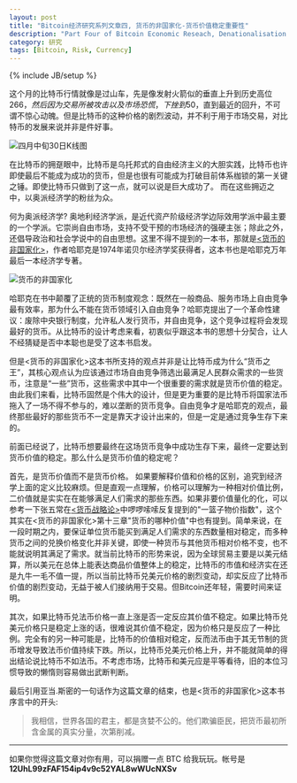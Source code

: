 ```yaml
---
layout: post
title: "Bitcoin经济研究系列文章四, 货币的非国家化-货币价值稳定重要性"
description: "Part Four of Bitcoin Economic Reseach, Denationalisation of Money-Importance of stablity of currency value"
category: 研究
tags: [Bitcoin, Risk, Currency]
---
```

{% include JB/setup %}

这个月的比特币行情就像是过山车，先是像发射火箭似的垂直上升到历史高位$266，然后因为交易所被攻击以及市场恐慌，下挫到$50，直到最近的回升，不可谓不惊心动魄。但是比特币的这种价格的剧烈波动，并不利于用于市场交易，对比特币的发展来说并非是件好事。

![四月中旬30日K线图]({{BASE_PATH}}/uploads/2013/04/k_chart_04_30.png)

在比特币的拥趸眼中，比特币是乌托邦式的自由经济主义的大胆实践，比特币也许即使最后不能成为成功的货币，但是也很有可能成为打破目前体系枷锁的第一关键之锤。即使比特币只做到了这一点，就可以说是巨大成功了。 而在这些拥迈之中，以奥派经济学的粉丝为众。

何为奥派经济学? 奥地利经济学派，是近代资产阶级经济学边际效用学派中最主要的一个学派。它崇尚自由市场，支持不受干预的市场经济的强硬主张；除此之外，还倡导政治和社会学说中的自由思想。这里不得不提到的一本书，那就是[<货币的非国家化>](http://book.douban.com/subject/2155342/)，作者哈耶克是1974年诺贝尔经济学奖获得者，这本书也是哈耶克万年最后一本经济学专著。

![货币的非国家化]({{BASE_PATH}}/uploads/2013/04/denationalisation_money.jpg)

哈耶克在书中颠覆了正统的货币制度观念：既然在一般商品、服务市场上自由竞争最有效率，那为什么不能在货币领域引入自由竞争？哈耶克提出了一个革命性建议：废除中央银行制度，允许私人发行货币，并自由竞争，这个竞争过程将会发现最好的货币。从比特币的设计考虑来看，初衷似乎跟这本书的思想十分契合，让人不经猜疑是否中本聪也是受了这本书启发。

但是<货币的非国家化>这本书所支持的观点并非是让比特币成为什么“货币之王”，其核心观点认为应该通过市场自由竞争筛选出最满足人民群众需求的一些货币，注意是“一些”货币，这些需求中其中一个很重要的需求就是货币价值的稳定。由此我们来看，比特币固然是个伟大的设计，但是更为重要的是比特币将国家法币拖入了一场不得不参与的，难以垄断的货币竞争。自由竞争才是哈耶克的观点，最终那些最好的那些货币不一定是靠天才设计出来的，但是一定是通过竞争生存下来的。

前面已经说了，比特币想要最终在这场货币竞争中成功生存下来，最终一定要达到货币价值的稳定。那么什么是货币价值的稳定呢？

首先，是货币价值而不是货币价格。 如果要解释价值和价格的区别，追究到经济学上面的定义比较麻烦。但是直观一点理解，价格可以理解为一种相对价值比例，二价值就是实实在在能够满足人们需求的那些东西。如果非要价值量化的化，可以参考一下张五常在[<货币战略论>](http://book.douban.com/subject/4178315/)中啰啰嗦嗦反复提到的"一篮子物价指数"，这个其实在<货币的非国家化>第十三章"货币的哪种价值"中也有提到。简单来说，在一段时期之内，要保证单位货币能买到满足人们需求的东西数量相对稳定，而多种货币之间的兑换价格变化并非关键，即使一种货币与其他货币相对价格不变，也不能就说明其满足了需求。就当前比特币的形势来说，因为全球贸易主要是以美元结算，所以美元在总体上能表达商品价值整体上的稳定，比特币的市值和经济实在还是九牛一毛不值一提，所以当前比特币兑美元价格的剧烈变动，却实反应了比特币价值的剧烈变动，无益于被人们接纳用于交易。但Bitcoin还年轻，需要时间来证明。

其次，如果比特币兑法币价格一直上涨是否一定反应其价值不稳定。如果比特币兑美元价格只是稳定上涨的话，很难说其价值不稳定，因为价格只是反应了一种比例。完全有的另一种可能是，比特币的价值相对稳定，反而法币由于其无节制的货币增发导致法币价值持续下跌。所以，比特币兑美元价格上升，并不能就简单的得出结论说比特币不如法币。不考虑市场，比特币和美元应是平等看待，旧的本位习惯导致的懒惰则容易做出武断判断。

最后引用亚当.斯密的一句话作为这篇文章的结束，也是<货币的非国家化>这本书序言中的开头:

> 我相信，世界各国的君主，都是贪婪不公的。他们欺骗臣民，把货币最初所含金属的真实分量，次第削减。

--------------------------------------------------------------------
如果你觉得这篇文章对你有用，可以捐赠一点 BTC 给我玩玩。帐号是 **12UhL99zFAF154ip4v9c52YAL8wWUcNXSv**

